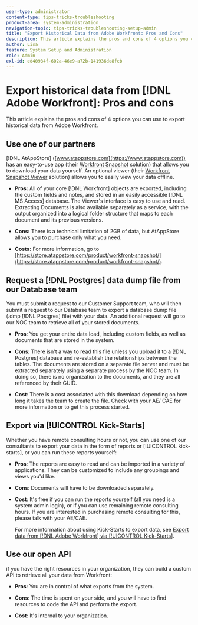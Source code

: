 ```yaml
---
user-type: administrator
content-type: tips-tricks-troubleshooting
product-area: system-administration
navigation-topic: tips-tricks-troubleshooting-setup-admin
title: "Export Historical Data from Adobe Workfront: Pros and Cons"
description: This article explains the pros and cons of 4 options you can use to export historical data from Workfront.
author: Lisa
feature: System Setup and Administration
role: Admin
exl-id: ed40984f-602a-46e9-a72b-141936de8fcb
---
```

# Export historical data from [!DNL Adobe Workfront]: Pros and cons

<!-- Audited: 5/2025 -->

This article explains the pros and cons of 4 options you can use to export historical data from Adobe Workfront.

## Use one of our partners

[!DNL AtAppStore] ([www.atappstore.com](https://www.atappstore.com)) has an easy-to-use app (their [Workfront Snapshot](https://store.atappstore.com/product/workfront-snapshot/) solution) that allows you to download your data yourself. An optional viewer (their [Workfront Snapshot Viewer](https://store.atappstore.com/product/workfront-snapshot-viewer/) solution) allows you to easily view your data offline.

* **Pros:** All of your core [!DNL Workfront] objects are exported, including the custom fields and notes, and stored in an easily accessible [!DNL MS Access] database. The Viewer's interface is easy to use and read. Extracting Documents is also available separately as a service, with the output organized into a logical folder structure that maps to each document and its previous versions.  

* **Cons:** There is a technical limitation of 2GB of data, but AtAppStore allows you to purchase only what you need.

* **Costs:** For more information, go to [https://store.atappstore.com/product/workfront-snapshot/](https://store.atappstore.com/product/workfront-snapshot/).

## Request a [!DNL Postgres] data dump file from our Database team

You must submit a request to our Customer Support team, who will then submit a request to our Database team to export a database dump file (.dmp [!DNL Postgres] file) with your data. An additional request will go to our NOC team to retrieve all of your stored documents.

* **Pros**: You get your entire data load, including custom fields, as well as documents that are stored in the system.  

* **Cons**: There isn't a way to read this file unless you upload it to a [!DNL Postgres] database and re-establish the relationships between the tables. The documents are stored on a separate file server and must be extracted separately using a separate process by the NOC team. In doing so, there is no organization to the documents, and they are all referenced by their GUID.

* **Cost**: There is a cost associated with this download depending on how long it takes the team to create the file. Check with your AE/ CAE for more information or to get this process started.

## Export via [!UICONTROL Kick-Starts]

Whether you have remote consulting hours or not, you can use one of our consultants to export your data in the form of reports or [!UICONTROL kick-starts], or you can run these reports yourself:

* **Pros**: The reports are easy to read and can be imported in a variety of applications. They can be customized to include any groupings and views you'd like.  

* **Cons**: Documents will have to be downloaded separately.  

* **Cost**: It's free if you can run the reports yourself (all you need is a system admin login), or if you can use remaining remote consulting hours. If you are interested in purchasing remote consulting for this, please talk with your AE/CAE.

  For more information about using Kick-Starts to export data, see [Export data from [!DNL Adobe Workfront] via [!UICONTROL Kick-Starts]](../../administration-and-setup/manage-workfront/using-kick-starts/export-data-from-wf-via-kick-starts.md).

## Use our open API

if you have the right resources in your organization, they can build a custom API to retrieve all your data from Workfront:

* **Pros**: You are in control of what exports from the system.  

* **Cons**: The time is spent on your side, and you will have to find resources to code the API and perform the export.  

* **Cost**: It's internal to your organization.
